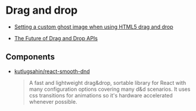 # Drag and drop

- [Setting a custom ghost image when using HTML5 drag and drop](https://kryogenix.org/code/browser/custom-drag-image.html)

- [The Future of Drag and Drop APIs](https://medium.com/@dan_abramov/the-future-of-drag-and-drop-apis-249dfea7a15f)

## Components

- [kutlugsahin/react-smooth-dnd](https://github.com/kutlugsahin/react-smooth-dnd/)

  > A fast and lightweight drag&drop, sortable library for React with many configuration options covering many d&d scenarios. It uses css transitions for animations so it's hardware accelerated whenever possible.
